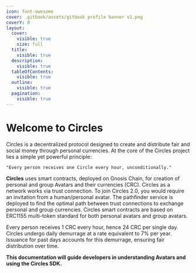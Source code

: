 ```yaml
---
icon: font-awesome
cover: .gitbook/assets/gitbook profile banner v1.png
coverY: 0
layout:
  cover:
    visible: true
    size: full
  title:
    visible: true
  description:
    visible: true
  tableOfContents:
    visible: true
  outline:
    visible: true
  pagination:
    visible: true
---
```


# Welcome to Circles

Circles is a decentralized protocol designed to create and distribute fair and social money through personal currencies. At the core of the Circles project lies a simple yet powerful principle:

`"Every person receives one Circle every hour, unconditionally."`

**Circles** uses smart contracts, deployed on Gnosis Chain, for creation of personal and group Avatars and their currencies (CRC). Circles as a network works via trust connection. To join Circles 2.0, you would require an invitation from a human/personal avatar. The pathfinder service is deployed to find the optimal path between trust connections to exchange personal and group currencies. Circles smart contracts are based on ERC1155 multi-token standard for both personal avatars and group avatars.&#x20;

Every person receives 1 CRC every hour, hence 24 CRC per single day. Circles undergo daily demurrage at a rate equivalent to 7% per year. Issuance for past days accounts for this demurrage, ensuring fair distribution over time.

**This documentation will guide developers in understanding Avatars and using the Circles SDK.**
